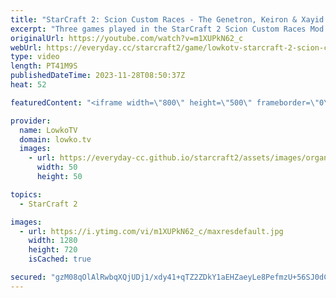 ```yaml
---
title: "StarCraft 2: Scion Custom Races - The Genetron, Keiron & Xayid!"
excerpt: "Three games played in the StarCraft 2 Scion Custom Races Mod. In this video I cast matches played with the fan-made Genetron, Keiron and Xayid. Support my work: https://patreon.com/lowkotv  Lowko merch: https://lowko.shop Tech setup: https://lowko.tv/setup  My second channel: https://youtube.com/morelowko"
originalUrl: https://youtube.com/watch?v=m1XUPkN62_c
webUrl: https://everyday.cc/starcraft2/game/lowkotv-starcraft-2-scion-custom-races-the-genetron-keiron-xayid/
type: video
length: PT41M9S
publishedDateTime: 2023-11-28T08:50:37Z
heat: 52

featuredContent: "<iframe width=\"800\" height=\"500\" frameborder=\"0\" src=\"https://www.youtube.com/embed/m1XUPkN62_c\" allow=\"accelerometer; autoplay; encrypted-media; gyroscope; picture-in-picture\" allowfullscreen></iframe>"

provider:
  name: LowkoTV
  domain: lowko.tv
  images:
    - url: https://everyday-cc.github.io/starcraft2/assets/images/organizations/lowko.tv-50x50.jpg
      width: 50
      height: 50

topics:
  - StarCraft 2

images:
  - url: https://i.ytimg.com/vi/m1XUPkN62_c/maxresdefault.jpg
    width: 1280
    height: 720
    isCached: true

secured: "gzM08qOlAlRwbqXQjUDj1/xdy41+qTZ2ZDkY1aEHZaeyLe8PefmzU+56SJ0dC8IgQB6WPVESKS3BWn5kwf7r6czOWTifcHyAKz0PKIxo7m8yiTPcRf6DBA1X39HbE+ynKVV2txeKa5aUhUy0VWevkksiNzZE6SsNbA6Ny+BjhPnL83jENz86ub6Ue2LhT/t6NznZfbxau84DLLBud7WOQa4aV/SkcairIbf6vsgskX+13WkNCnEopaCn32HhhKmMM4gQlAUvWZ/EDyFv3rbXT1VgkXolalA8h8Wsfx47K7Toh+va8ltc2pHdQXTcqb9vJCKTgvFKQTRbgh/D2SKvtzv4eKpdhO5081O3slpktRvDpvWAcaRMm5GfFoCbgpPd9eAV0UtxrcgNjE8Pmc78sxSUgFN7j4oS8jOXBg4tdjM=;8ePPfyu8cPkUL6qsMl5x4Q=="
---
```


